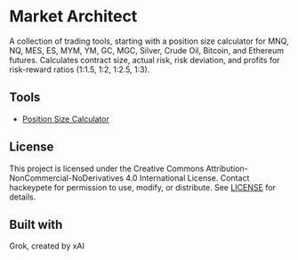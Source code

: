 # Market Architect

A collection of trading tools, starting with a position size calculator for MNQ, NQ, MES, ES, MYM, YM, GC, MGC, Silver, Crude Oil, Bitcoin, and Ethereum futures. Calculates contract size, actual risk, risk deviation, and profits for risk-reward ratios (1:1.5, 1:2, 1:2.5, 1:3).

## Tools
- [Position Size Calculator](https://hackeypete.github.io/market-architect/position-size-calculator.html)

## License
This project is licensed under the Creative Commons Attribution-NonCommercial-NoDerivatives 4.0 International License. Contact hackeypete for permission to use, modify, or distribute. See [LICENSE](LICENSE) for details.

## Built with
Grok, created by xAI

